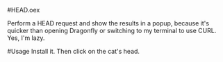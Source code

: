 #HEAD.oex

Perform a HEAD request and show the results in a popup, because it's quicker than opening Dragonfly or switching to my terminal to use CURL. Yes, I'm lazy.

#Usage
Install it. Then click on the cat's head.